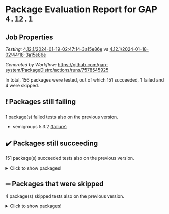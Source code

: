 # Package Evaluation Report for GAP `4.12.1`

## Job Properties

*Testing:* [4.12.1/2024-01-19-02:47:14-3a15e86e](https://github.com/gap-system/PackageDistro/blob/data/reports/4.12.1/2024-01-19-02:47:14-3a15e86e) vs [4.12.1/2024-01-18-02:44:18-3a15e86e](https://github.com/gap-system/PackageDistro/blob/data/reports/4.12.1/2024-01-18-02:44:18-3a15e86e)

*Generated by Workflow:* https://github.com/gap-system/PackageDistro/actions/runs/7578545925

In total, 156 packages were tested, out of which 151 succeeded, 1 failed and 4 were skipped.

## :exclamation: Packages still failing

1 package(s) failed tests also on the previous version.
- semigroups 5.3.2 [(failure)](https://github.com/gap-system/PackageDistro/actions/runs/7578545925/job/20641733900)

## :heavy_check_mark: Packages still succeeding

151 package(s) succeeded tests also on the previous version.
<details><summary>Click to show packages!</summary>

- 4ti2interface 2023.02-04 [(success)](https://github.com/gap-system/PackageDistro/actions/runs/7578545925/job/20641709242)
- ace 5.6.2 [(success)](https://github.com/gap-system/PackageDistro/actions/runs/7578545925/job/20641711157)
- aclib 1.3.2 [(success)](https://github.com/gap-system/PackageDistro/actions/runs/7578545925/job/20641711737)
- agt 0.3.1 [(success)](https://github.com/gap-system/PackageDistro/actions/runs/7578545925/job/20641712233)
- alnuth 3.2.1 [(success)](https://github.com/gap-system/PackageDistro/actions/runs/7578545925/job/20641712893)
- anupq 3.3.0 [(success)](https://github.com/gap-system/PackageDistro/actions/runs/7578545925/job/20641714059)
- atlasrep 2.1.8 [(success)](https://github.com/gap-system/PackageDistro/actions/runs/7578545925/job/20641714230)
- autodoc 2023.06.19 [(success)](https://github.com/gap-system/PackageDistro/actions/runs/7578545925/job/20641714335)
- automata 1.15 [(success)](https://github.com/gap-system/PackageDistro/actions/runs/7578545925/job/20641714481)
- automgrp 1.3.2 [(success)](https://github.com/gap-system/PackageDistro/actions/runs/7578545925/job/20641714610)
- autpgrp 1.11 [(success)](https://github.com/gap-system/PackageDistro/actions/runs/7578545925/job/20641714771)
- cap 2024.01-03 [(success)](https://github.com/gap-system/PackageDistro/actions/runs/7578545925/job/20641714909)
- caratinterface 2.3.6 [(success)](https://github.com/gap-system/PackageDistro/actions/runs/7578545925/job/20641715044)
- cddinterface 2022.11.01 [(success)](https://github.com/gap-system/PackageDistro/actions/runs/7578545925/job/20641715169)
- circle 1.6.6 [(success)](https://github.com/gap-system/PackageDistro/actions/runs/7578545925/job/20641715333)
- classicpres 1.22 [(success)](https://github.com/gap-system/PackageDistro/actions/runs/7578545925/job/20641715514)
- cohomolo 1.6.11 [(success)](https://github.com/gap-system/PackageDistro/actions/runs/7578545925/job/20641716375)
- congruence 1.2.5 [(success)](https://github.com/gap-system/PackageDistro/actions/runs/7578545925/job/20641718465)
- corelg 1.56 [(success)](https://github.com/gap-system/PackageDistro/actions/runs/7578545925/job/20641718926)
- crime 1.6 [(success)](https://github.com/gap-system/PackageDistro/actions/runs/7578545925/job/20641719145)
- crisp 1.4.6 [(success)](https://github.com/gap-system/PackageDistro/actions/runs/7578545925/job/20641719301)
- crypting 0.10.4 [(success)](https://github.com/gap-system/PackageDistro/actions/runs/7578545925/job/20641719443)
- cryst 4.1.27 [(success)](https://github.com/gap-system/PackageDistro/actions/runs/7578545925/job/20641719604)
- crystcat 1.1.10 [(success)](https://github.com/gap-system/PackageDistro/actions/runs/7578545925/job/20641719769)
- ctbllib 1.3.7 [(success)](https://github.com/gap-system/PackageDistro/actions/runs/7578545925/job/20641719944)
- cubefree 1.19 [(success)](https://github.com/gap-system/PackageDistro/actions/runs/7578545925/job/20641720127)
- curlinterface 2.3.2 [(success)](https://github.com/gap-system/PackageDistro/actions/runs/7578545925/job/20641720290)
- cvec 2.8.1 [(success)](https://github.com/gap-system/PackageDistro/actions/runs/7578545925/job/20641720479)
- datastructures 0.3.0 [(success)](https://github.com/gap-system/PackageDistro/actions/runs/7578545925/job/20641720636)
- deepthought 1.0.6 [(success)](https://github.com/gap-system/PackageDistro/actions/runs/7578545925/job/20641720818)
- design 1.8 [(success)](https://github.com/gap-system/PackageDistro/actions/runs/7578545925/job/20641720965)
- difsets 2.3.1 [(success)](https://github.com/gap-system/PackageDistro/actions/runs/7578545925/job/20641721116)
- digraphs 1.6.3 [(success)](https://github.com/gap-system/PackageDistro/actions/runs/7578545925/job/20641721242)
- edim 1.3.7 [(success)](https://github.com/gap-system/PackageDistro/actions/runs/7578545925/job/20641721375)
- example 4.3.4 [(success)](https://github.com/gap-system/PackageDistro/actions/runs/7578545925/job/20641721507)
- examplesforhomalg 2023.10-01 [(success)](https://github.com/gap-system/PackageDistro/actions/runs/7578545925/job/20641721658)
- factint 1.6.3 [(success)](https://github.com/gap-system/PackageDistro/actions/runs/7578545925/job/20641721802)
- ferret 1.0.9 [(success)](https://github.com/gap-system/PackageDistro/actions/runs/7578545925/job/20641721977)
- fga 1.5.0 [(success)](https://github.com/gap-system/PackageDistro/actions/runs/7578545925/job/20641722163)
- fining 1.5.6 [(success)](https://github.com/gap-system/PackageDistro/actions/runs/7578545925/job/20641722328)
- float 1.0.4 [(success)](https://github.com/gap-system/PackageDistro/actions/runs/7578545925/job/20641722518)
- format 1.4.3 [(success)](https://github.com/gap-system/PackageDistro/actions/runs/7578545925/job/20641722684)
- forms 1.2.9 [(success)](https://github.com/gap-system/PackageDistro/actions/runs/7578545925/job/20641722808)
- fplsa 1.2.6 [(success)](https://github.com/gap-system/PackageDistro/actions/runs/7578545925/job/20641722938)
- fr 2.4.13 [(success)](https://github.com/gap-system/PackageDistro/actions/runs/7578545925/job/20641723073)
- francy 2.0.3 [(success)](https://github.com/gap-system/PackageDistro/actions/runs/7578545925/job/20641723216)
- fwtree 1.3 [(success)](https://github.com/gap-system/PackageDistro/actions/runs/7578545925/job/20641723404)
- gapdoc 1.6.6 [(success)](https://github.com/gap-system/PackageDistro/actions/runs/7578545925/job/20641723555)
- gauss 2023.02-04 [(success)](https://github.com/gap-system/PackageDistro/actions/runs/7578545925/job/20641723705)
- gaussforhomalg 2023.11-01 [(success)](https://github.com/gap-system/PackageDistro/actions/runs/7578545925/job/20641723861)
- gbnp 1.0.5 [(success)](https://github.com/gap-system/PackageDistro/actions/runs/7578545925/job/20641724015)
- generalizedmorphismsforcap 2023.08-02 [(success)](https://github.com/gap-system/PackageDistro/actions/runs/7578545925/job/20641724141)
- genss 1.6.8 [(success)](https://github.com/gap-system/PackageDistro/actions/runs/7578545925/job/20641724288)
- gradedmodules 2024.01-01 [(success)](https://github.com/gap-system/PackageDistro/actions/runs/7578545925/job/20641724434)
- gradedringforhomalg 2023.08-01 [(success)](https://github.com/gap-system/PackageDistro/actions/runs/7578545925/job/20641724567)
- grape 4.9.0 [(success)](https://github.com/gap-system/PackageDistro/actions/runs/7578545925/job/20641724697)
- groupoids 1.73 [(success)](https://github.com/gap-system/PackageDistro/actions/runs/7578545925/job/20641724840)
- grpconst 2.6.4 [(success)](https://github.com/gap-system/PackageDistro/actions/runs/7578545925/job/20641724993)
- guarana 0.96.3 [(success)](https://github.com/gap-system/PackageDistro/actions/runs/7578545925/job/20641725155)
- guava 3.18 [(success)](https://github.com/gap-system/PackageDistro/actions/runs/7578545925/job/20641725308)
- hap 1.61 [(success)](https://github.com/gap-system/PackageDistro/actions/runs/7578545925/job/20641725452)
- hapcryst 0.1.15 [(success)](https://github.com/gap-system/PackageDistro/actions/runs/7578545925/job/20641725567)
- hecke 1.5.3 [(success)](https://github.com/gap-system/PackageDistro/actions/runs/7578545925/job/20641725686)
- help 3.5 [(success)](https://github.com/gap-system/PackageDistro/actions/runs/7578545925/job/20641725830)
- homalg 2024.01-01 [(success)](https://github.com/gap-system/PackageDistro/actions/runs/7578545925/job/20641725988)
- homalgtocas 2023.11-01 [(success)](https://github.com/gap-system/PackageDistro/actions/runs/7578545925/job/20641726174)
- idrel 2.45 [(success)](https://github.com/gap-system/PackageDistro/actions/runs/7578545925/job/20641726325)
- images 1.3.1 [(success)](https://github.com/gap-system/PackageDistro/actions/runs/7578545925/job/20641726483)
- intpic 0.3.0 [(success)](https://github.com/gap-system/PackageDistro/actions/runs/7578545925/job/20641726611)
- io 4.8.2 [(success)](https://github.com/gap-system/PackageDistro/actions/runs/7578545925/job/20641726739)
- io_forhomalg 2023.02-04 [(success)](https://github.com/gap-system/PackageDistro/actions/runs/7578545925/job/20641726849)
- irredsol 1.4.4 [(success)](https://github.com/gap-system/PackageDistro/actions/runs/7578545925/job/20641726985)
- json 2.1.1 [(success)](https://github.com/gap-system/PackageDistro/actions/runs/7578545925/job/20641727121)
- jupyterkernel 1.5.0 [(success)](https://github.com/gap-system/PackageDistro/actions/runs/7578545925/job/20641727262)
- jupyterviz 1.5.6 [(success)](https://github.com/gap-system/PackageDistro/actions/runs/7578545925/job/20641727396)
- kan 1.36 [(success)](https://github.com/gap-system/PackageDistro/actions/runs/7578545925/job/20641727516)
- kbmag 1.5.11 [(success)](https://github.com/gap-system/PackageDistro/actions/runs/7578545925/job/20641727639)
- laguna 3.9.6 [(success)](https://github.com/gap-system/PackageDistro/actions/runs/7578545925/job/20641727741)
- liealgdb 2.2.1 [(success)](https://github.com/gap-system/PackageDistro/actions/runs/7578545925/job/20641727892)
- liepring 2.8 [(success)](https://github.com/gap-system/PackageDistro/actions/runs/7578545925/job/20641728008)
- liering 2.4.2 [(success)](https://github.com/gap-system/PackageDistro/actions/runs/7578545925/job/20641728135)
- linearalgebraforcap 2024.01-02 [(success)](https://github.com/gap-system/PackageDistro/actions/runs/7578545925/job/20641728239)
- localizeringforhomalg 2023.10-01 [(success)](https://github.com/gap-system/PackageDistro/actions/runs/7578545925/job/20641728351)
- loops 3.4.3 [(success)](https://github.com/gap-system/PackageDistro/actions/runs/7578545925/job/20641728485)
- lpres 1.0.3 [(success)](https://github.com/gap-system/PackageDistro/actions/runs/7578545925/job/20641728614)
- majoranaalgebras 1.5.1 [(success)](https://github.com/gap-system/PackageDistro/actions/runs/7578545925/job/20641728736)
- mapclass 1.4.6 [(success)](https://github.com/gap-system/PackageDistro/actions/runs/7578545925/job/20641728865)
- matgrp 0.70 [(success)](https://github.com/gap-system/PackageDistro/actions/runs/7578545925/job/20641728982)
- matricesforhomalg 2023.11-02 [(success)](https://github.com/gap-system/PackageDistro/actions/runs/7578545925/job/20641729135)
- modisom 2.5.4 [(success)](https://github.com/gap-system/PackageDistro/actions/runs/7578545925/job/20641729248)
- modulepresentationsforcap 2024.01-01 [(success)](https://github.com/gap-system/PackageDistro/actions/runs/7578545925/job/20641729355)
- modules 2024.01-01 [(success)](https://github.com/gap-system/PackageDistro/actions/runs/7578545925/job/20641729503)
- monoidalcategories 2024.01-01 [(success)](https://github.com/gap-system/PackageDistro/actions/runs/7578545925/job/20641729629)
- nconvex 2022.09-01 [(success)](https://github.com/gap-system/PackageDistro/actions/runs/7578545925/job/20641729745)
- nilmat 1.4.2 [(success)](https://github.com/gap-system/PackageDistro/actions/runs/7578545925/job/20641729901)
- nock 1.5 [(success)](https://github.com/gap-system/PackageDistro/actions/runs/7578545925/job/20641730074)
- normalizinterface 1.3.6 [(success)](https://github.com/gap-system/PackageDistro/actions/runs/7578545925/job/20641730238)
- nq 2.5.11 [(success)](https://github.com/gap-system/PackageDistro/actions/runs/7578545925/job/20641730501)
- numericalsgps 1.3.1 [(success)](https://github.com/gap-system/PackageDistro/actions/runs/7578545925/job/20641730824)
- openmath 11.5.3 [(success)](https://github.com/gap-system/PackageDistro/actions/runs/7578545925/job/20641730940)
- orb 4.9.0 [(success)](https://github.com/gap-system/PackageDistro/actions/runs/7578545925/job/20641731082)
- packagemanager 1.4.3 [(success)](https://github.com/gap-system/PackageDistro/actions/runs/7578545925/job/20641731226)
- patternclass 2.4.3 [(success)](https://github.com/gap-system/PackageDistro/actions/runs/7578545925/job/20641731356)
- permut 2.0.5 [(success)](https://github.com/gap-system/PackageDistro/actions/runs/7578545925/job/20641731497)
- polenta 1.3.10 [(success)](https://github.com/gap-system/PackageDistro/actions/runs/7578545925/job/20641731640)
- polymaking 0.8.7 [(success)](https://github.com/gap-system/PackageDistro/actions/runs/7578545925/job/20641731797)
- primgrp 3.4.4 [(success)](https://github.com/gap-system/PackageDistro/actions/runs/7578545925/job/20641731943)
- profiling 2.5.4 [(success)](https://github.com/gap-system/PackageDistro/actions/runs/7578545925/job/20641732082)
- qpa 1.35 [(success)](https://github.com/gap-system/PackageDistro/actions/runs/7578545925/job/20641732223)
- quagroup 1.8.4 [(success)](https://github.com/gap-system/PackageDistro/actions/runs/7578545925/job/20641732347)
- radiroot 2.9 [(success)](https://github.com/gap-system/PackageDistro/actions/runs/7578545925/job/20641732474)
- rcwa 4.7.1 [(success)](https://github.com/gap-system/PackageDistro/actions/runs/7578545925/job/20641732642)
- rds 1.8 [(success)](https://github.com/gap-system/PackageDistro/actions/runs/7578545925/job/20641732775)
- recog 1.4.2 [(success)](https://github.com/gap-system/PackageDistro/actions/runs/7578545925/job/20641732924)
- repndecomp 1.3.0 [(success)](https://github.com/gap-system/PackageDistro/actions/runs/7578545925/job/20641733084)
- repsn 3.1.1 [(success)](https://github.com/gap-system/PackageDistro/actions/runs/7578545925/job/20641733217)
- resclasses 4.7.3 [(success)](https://github.com/gap-system/PackageDistro/actions/runs/7578545925/job/20641733335)
- ringsforhomalg 2023.11-02 [(success)](https://github.com/gap-system/PackageDistro/actions/runs/7578545925/job/20641733457)
- sco 2023.08-01 [(success)](https://github.com/gap-system/PackageDistro/actions/runs/7578545925/job/20641733620)
- scscp 2.4.1 [(success)](https://github.com/gap-system/PackageDistro/actions/runs/7578545925/job/20641733756)
- sglppow 2.3 [(success)](https://github.com/gap-system/PackageDistro/actions/runs/7578545925/job/20641734021)
- sgpviz 0.999.5 [(success)](https://github.com/gap-system/PackageDistro/actions/runs/7578545925/job/20641734142)
- simpcomp 2.1.14 [(success)](https://github.com/gap-system/PackageDistro/actions/runs/7578545925/job/20641734252)
- singular 2023.02.09 [(success)](https://github.com/gap-system/PackageDistro/actions/runs/7578545925/job/20641734368)
- sl2reps 1.1 [(success)](https://github.com/gap-system/PackageDistro/actions/runs/7578545925/job/20641734496)
- sla 1.5.3 [(success)](https://github.com/gap-system/PackageDistro/actions/runs/7578545925/job/20641734611)
- smallgrp 1.5.3 [(success)](https://github.com/gap-system/PackageDistro/actions/runs/7578545925/job/20641734717)
- smallsemi 0.6.13 [(success)](https://github.com/gap-system/PackageDistro/actions/runs/7578545925/job/20641734851)
- sonata 2.9.6 [(success)](https://github.com/gap-system/PackageDistro/actions/runs/7578545925/job/20641734967)
- sophus 1.27 [(success)](https://github.com/gap-system/PackageDistro/actions/runs/7578545925/job/20641735085)
- sotgrps 1.2 [(success)](https://github.com/gap-system/PackageDistro/actions/runs/7578545925/job/20641735239)
- spinsym 1.5.2 [(success)](https://github.com/gap-system/PackageDistro/actions/runs/7578545925/job/20641735405)
- standardff 1.0 [(success)](https://github.com/gap-system/PackageDistro/actions/runs/7578545925/job/20641735577)
- symbcompcc 1.3.2 [(success)](https://github.com/gap-system/PackageDistro/actions/runs/7578545925/job/20641735726)
- thelma 1.3 [(success)](https://github.com/gap-system/PackageDistro/actions/runs/7578545925/job/20641735906)
- tomlib 1.2.11 [(success)](https://github.com/gap-system/PackageDistro/actions/runs/7578545925/job/20641736064)
- toolsforhomalg 2023.11-01 [(success)](https://github.com/gap-system/PackageDistro/actions/runs/7578545925/job/20641736223)
- toric 1.9.5 [(success)](https://github.com/gap-system/PackageDistro/actions/runs/7578545925/job/20641736356)
- toricvarieties 2022.07.13 [(success)](https://github.com/gap-system/PackageDistro/actions/runs/7578545925/job/20641736492)
- transgrp 3.6.5 [(success)](https://github.com/gap-system/PackageDistro/actions/runs/7578545925/job/20641736630)
- ugaly 4.1.3 [(success)](https://github.com/gap-system/PackageDistro/actions/runs/7578545925/job/20641736760)
- unipot 1.5 [(success)](https://github.com/gap-system/PackageDistro/actions/runs/7578545925/job/20641736910)
- unitlib 4.2.0 [(success)](https://github.com/gap-system/PackageDistro/actions/runs/7578545925/job/20641737074)
- utils 0.84 [(success)](https://github.com/gap-system/PackageDistro/actions/runs/7578545925/job/20641737258)
- uuid 0.7 [(success)](https://github.com/gap-system/PackageDistro/actions/runs/7578545925/job/20641737762)
- walrus 0.9991 [(success)](https://github.com/gap-system/PackageDistro/actions/runs/7578545925/job/20641738002)
- wedderga 4.10.4 [(success)](https://github.com/gap-system/PackageDistro/actions/runs/7578545925/job/20641738207)
- xmod 2.91 [(success)](https://github.com/gap-system/PackageDistro/actions/runs/7578545925/job/20641738438)
- xmodalg 1.23 [(success)](https://github.com/gap-system/PackageDistro/actions/runs/7578545925/job/20641738575)
- yangbaxter 0.10.3 [(success)](https://github.com/gap-system/PackageDistro/actions/runs/7578545925/job/20641738732)
- zeromqinterface 0.14 [(success)](https://github.com/gap-system/PackageDistro/actions/runs/7578545925/job/20641738866)
</details>

## :heavy_minus_sign: Packages that were skipped

4 package(s) skipped tests also on the previous version.
<details><summary>Click to show packages!</summary>

- browse 1.8.21 [(skipped)](https://github.com/gap-system/PackageDistro/actions/runs/7578545925/job/20641311746)
- itc 1.5.1 [(skipped)](https://github.com/gap-system/PackageDistro/actions/runs/7578545925/job/20641311746)
- polycyclic 2.16 [(skipped)](https://github.com/gap-system/PackageDistro/actions/runs/7578545925/job/20641311746)
- xgap 4.31 [(skipped)](https://github.com/gap-system/PackageDistro/actions/runs/7578545925/job/20641311746)
</details>

